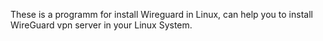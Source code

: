 These is a programm for install Wireguard in Linux, can help you to install WireGuard vpn server in your Linux System.
